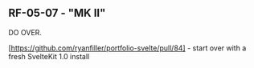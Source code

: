 <!-- ---
name: 'changes'
title: 'Changelog'
banner:
  src: '/images/gundam-gp01-repair.png'
  alt: 'gundam gp-01 being upgraded'
  attribution: 'Mobile Suit Gundam 0083: Stardust Memory, Sunrise / Bandai'
--- -->

<Change>

## RF-05-07 - "MK II"

DO OVER.

[https://github.com/ryanfiller/portfolio-svelte/pull/84] - start over with a fresh SvelteKit 1.0 install

</Change>

<!-- <Change>

## RF-05-06 - "Hazel II"

Refactor and redesign.

[refactor/move-content-files](https://github.com/ryanfiller/portfolio-svelte/pull/55) - refactor content endpoints

[refactor/lib](https://github.com/ryanfiller/portfolio-svelte/pull/57) - put lots of things into `src/lib`

[refactor/clean-up-static-folder](https://github.com/ryanfiller/portfolio-svelte/pull/58) - take lot of things out of `static`

[refactor/aliases](https://github.com/ryanfiller/portfolio-svelte/pull/59) - hilariously undo all the `$lib` work to use aliases instead

[bug/fix-rss](https://github.com/ryanfiller/portfolio-svelte/pull/60) - refactor RSS feed

[bug/fix-sitemap](https://github.com/ryanfiller/portfolio-svelte/pull/61) - refactor sitemap

[feature/auto-table-of-contents](https://github.com/ryanfiller/portfolio-svelte/pull/62) - create a plugin to create a table of contents for markdown posts (data currently unused)

[design/new-fonts](https://github.com/ryanfiller/portfolio-svelte/pull/66) - choose and implement new variable fonts

[refactor/code-component](https://github.com/ryanfiller/portfolio-svelte/pull/67) - slightly redesign the embedded code component

[feature/typescript](https://github.com/ryanfiller/portfolio-svelte/pull/64) - turn TypeScript on as the default script type

[[details | Version Details]]
| - Features
|   - use `import.meta.globEager` rather than `fs` for building content endpoints
|   - store `series` data as `.md` files instead of one large `.json` file
|   - moved `routes/blog/_content`, `routes/lab/_content` to `routes/_content/blog`, `routes/_content/lab`
|   - added `$` alias for `actions`, `components`, `helpers`, `plugins`, `stores`, `styles`
|   - replace `../../../` everywhere possible.
|   - refactor how `.md` content is parsed into HTML for RSS
|   - fix the broken RSS feed and sitemap
|   - create/steal a rehype plugin to create a table of contents
|   - add a `json` endpoint for individual blog posts
|   - fix a bunch of bugs, add a file name feature to code blocks, update old content
|   - typescript
|
| - Layouts
|   - ≈ `<Markdown />`
|
| - Routes
|   - \+ `/lab/[slug]`
|   - ≈ `/blog/rss.xml`
|   - ≈ `/sitemap.xml`
|   - ≈ `/styles`
|
| - Endpoints
|   - ≈ `/lab.json`
|   - ≈ `/blog.json`
|   - ≈ `/blog/series.json`
|   - ≈ `/blog/tips.json`
|   - \+ `/blog/[slug].json`
|
| - Plugins
|   - remark
|     - ≈ ``code`
|
| - Helpers
|   - \- `getPages`
|   - \+ `buildPagesJson` -> `buildPagesList`
|   - \+ `sortNewestToOldest`
|   - \+ `getPageContent`
|
| - Plugins
|   - rehype
|     - \+ `table-of-contents`
|
| - Static
|   - \- `LabDJR-VF.woff`
|   - \- `Barlow.woff2`
|   - \- `Recursive.woff2`
|   - \+ `ScienceGothic.ttf`
|   - \+ `IBM-Plex-Sans.woff2`
|   - \+ `IBM-Plex-Sans-Italic.woff2`
|   - \+ `Fira-Code.ttf`
|
| - Packages
|   - \+ typescript

</Change>

<Change>

## RF-05-05.2 - "Chobam"

Improve tooling and testing

[feature/linting](https://github.com/ryanfiller/portfolio-svelte/pull/45) - Add `eslint` and `stylelint`

[design/styles](https://github.com/ryanfiller/portfolio-svelte/pull/46) - Refactor `/styles` page

[feature/tips](https://github.com/ryanfiller/portfolio-svelte/pull/49) - Add a `/blog/tips` section and posts

[refactor/reduce-tests](https://github.com/ryanfiller/portfolio-svelte/pull/50) - Delete a large number of one off tests, replace them with page integrations

[feature/actions](https://github.com/ryanfiller/portfolio-svelte/pull/53) - Add a GitHub action to run tests and linting

[[details | Version Details]]
| - Features
|   - `eslint`
|   - `stylelint`
|   - `/styles` page now has sections
|   - Add a `/tips` subsection to `/blog`
|   - GitHub action will now run `lint` and `test` for PRs into `main` branch
|
| - Actions
|   - \+ `lint`
|   - \+ `test`
|
| - Layouts
|   - ≈ `<Page />`
|
| - Components
|   - Layout
|     - ≈ `<Banner />`
|
| - Routes
|   - ≈ `/styles` => `/styles/[...section]`
|   - \+ `/blog/tips`
|
| - Endpoints
|   - \- `/blog/tips.json`
|
| - Config
|   - ≈ `.eslintrc.js` => `.eslintrc.cjs`
|   - \+ `.stylelintrc.json`
|   - \+ `.eslintrc.json `
|
| - Styles
|   - animation classes
|     - \+ .flip-arrow
|
| - Tests
|   - ≈ /components
|   - ≈ /functions => /api
|   - \- /layouts
|   - \+ /plugins
|   - ≈ /routes => /pages
|   - \+ /user-flows
|   - \+ helpers.spec.js
|   - \+ layout.spec.js
|   - \+ misc.spec.js
|   - Commands
|     - \+ `checkHeaderElements()`
|     - \+ `checkFooterElements()`
|     - \- `fillOutContactForm()`
|
| - Packages
|   - \+ axe-core
|   - \+ eslint
|   - \+ eslint-plugin-cypress
|   - \+ eslint-plugin-svelte3
|   - \+ stylelint
|   - \+ stylelint-config-standard


</Change>

<Change>

## RF-05-05.1 - "Core Block"

Change some internals

[refactor/code-highlighting](https://github.com/ryanfiller/portfolio-svelte/pull/36) - Replace `Prism` with a `remark` plugin.

[feature/lab-pop-up](https://github.com/ryanfiller/portfolio-svelte/pull/40) - Rename some components, add a warning to `/lab` pages

[refactor/sveltekit](https://github.com/ryanfiller/portfolio-svelte/pull/41) - Sapper -> SvelteKit

[refactor/post-css](https://github.com/ryanfiller/portfolio-svelte/pull/43) - SCSS -> PostCSS

[[details | Version Details]]
| - Features
|   - lose `mdsvex` `Prism` highlighting in favor of using `remark` to highlight specific lines
|   - rename `<Alert>` -> `<Note>`, add new `<Alert>`
|   - add `<Alert>` to `/lab` routes
|   - add `focusTrap` action
|   - add `user` store
|   - move `#index` wrapper from `_layout.svelte` to `layouts/page.svelte`
|   - fix `npm audit` warnings
|   - _finally_ refactor to SvelteKit at `1.0.0-next.113`, temporarily use @adpater-static to deploy
|   - _finally_ refactor to PostCSS (`autoprefixer`, `nesting`, `customMedia`), remove all instances of `<style global>`
|
| - Content
|   - ≈ README.md
|
| - Layouts
|   - ≈ `<Page />`
|
| - Components
|   - Layout
|     - ≈ `<Header />`
|     - ≈ `<Footer />`
|     - ≈ `<Banner />`
|     - ≈ `<Markdown />`
|     - ≈ `<Nav />`
|     - ≈ `<ColorSchemeToggle />`
|     - ≈ `<Footer />`
|     - ≈ `<SEO />`
|     - ≈ `<SocialLinks />`
|     - \- `<Styles />`
|   - Blog
|     - ≈ `<PostPreview />`
|     - ≈ `<SeriesNavigator />`
|     - ≈ `<SeriesPreview />`
|   - Content
|     - ≈ `<Date />`
|     - ≈ `<List />`
|     - ≈ `<TagList />`
|     - ≈ `<Form />` => `<Form />`
|   - Inputs
|     - ≈ `<Toggle />`
|   - Misc
|     - ≈ `<Alert />`=> `<Note />`
|     - \+ `<Alert />`
|     - ≈ `<ColorChart />`
|     - ≈ `<ColorStepper />`
|     - ≈ `<Tabs />`
|   - Styles
|     - \+ `<Styles />`
|     - \+ `config.js`
|     - \+ `custom-media.css`
|     - \+ `functions.scss`
|
| - Routes
|   - ≈ `/`
|   - ≈ `/lab`
|   - ≈ `/lab/[slug]`
|   - ≈ `/404` (`__error` and temporary page)
|   - ≈ `/blog/[slug]`
|   - ≈ `/blog`
|   - ≈ `/blog/rss.xml`
|   - ≈ `/blog/series/[slug]`
|   - ≈ `/blog/series`
|   - ≈ `/changes`
|   - ≈ `/generate-image`
|   - ≈ `/sitemap` (temporary disabled)
|
| - Endpoints
|   - ≈ `/lab.json`
|   - ≈ `/blog.json`
|   - ≈ `/blog/series.json`
|   - \- `/blog/series/[slug].json`
|
| - Plugins
|   - remark
|     - ≈ `blockquote`
|     - \+ `code`
|     - ≈ `headings`
|     - ≈ `image`
|     - ≈ `link`
|     - ≈ `twitter`
|   - rehype
|     - ≈ `embed`
|     - ≈ `video`
|
| - Helpers
|   - ≈ `getPages()`
|   - \+ `xmlEncode()`
|
| - Actions
|   - \+ `focusTrap`
|
| - Stores
|   - \+ `user`
|   - \+ `themes`
|
| - Tests
|   - Components
|     - Layout
|       - ≈ `<Banners />`
|       - ≈ `<ColorSchemeToggle />`
|       - ≈ `<SEO />`
|     - Content
|       - ≈ `<Date />`
|       - ≈ `<Form />` => `<Form />`
|     - Blog
|       - ≈ `<SeriesNavigator />`
|       - ≈ `<PostPreview />`
|       - ≈ `<SeriesPreview />`
|   - Misc
|     - ≈ `<Alert />`=> `<Note />`
|     - \+ `<Alert />`
|     - ≈ `<ColorStepper />`
|     - ≈ `<PhotoGrid />`
|     - ≈ `<VariableFont />`
|   - Markdown
|     - \+ `code`
|     - ≈ `blockquote`
|     - ≈ `headings`
|     - ≈ `image`
|     - ≈ `twitter`
|     - ≈ `video`
|   - Routes
|     - \+ `/lab/[page]`
|     - ≈ `/404`
|     - ≈ `/generate-image`
|     - ≈ `/rss`
|   - Commands
|     - \+ `tab()`
|     - \+ `closeAlert()`
|
| - Config
|   - \- `rollup.config.js`
|   - \+ `svelte.config.js`
|   - ≈ `netlify.toml`
|   - ≈ `.gitignore`
|
| - Styles
|   - functions
|     - \- animate
|     - \- arrow
|     - \- visuallyHide
|     - \- highlight
|   - utility classes
|     - \+ .screenreader
|
| - Packages
|   - \+ cypress-plugin-tab
|   - \- compression
|   - \- polka
|   - \- sirv
|   - \- date-fns
|   - \- html-entities
|   - \- rollup-plugin-svelte-svg
|   - \- sapper
|   - \+ @sveltejs/adapter-netlify
|   - \+ @sveltejs/adapter-static
|   - \+ @sveltejs/kit
|   - \+ encoding
|   - \+ vite
|   - \+ autoprefixer
|   - \+ postcss-custom-media
|   - \+ postcss-load-config
|   - \+ postcss-nesting

</Change>

<Change>

## RF-05-05 - "Hazel"

Performance Updates and Refactors

[refactor/data-flow](https://github.com/ryanfiller/portfolio-svelte/pull/18) - Refactor to move away from `$stores` for better SSR support

[refactor/lighthouse-scores-01](https://github.com/ryanfiller/portfolio-svelte/pull/21) - Address Lighthouse scores, mostly around preloading and Large Media images

[feature/series](https://github.com/ryanfiller/portfolio-svelte/pull/22) - Add structure of posts to be part of a series

[refactor/fix-rss](https://github.com/ryanfiller/portfolio-svelte/pull/24) - Rework RSS filter, add new missing data and make sure the feed validates

[feature/alert](https://github.com/ryanfiller/portfolio-svelte/pull/25) - Create an alert/aside component

[refactor/remove-babel](https://github.com/ryanfiller/portfolio-svelte/pull/29) - remove Babel

[design/series-layout](https://github.com/ryanfiller/portfolio-svelte/pull/23) - Add pages for series, way for posts within a series to navigate between each other

[feature/last-updated](https://github.com/ryanfiller/portfolio-svelte/pull/32) - Edited posts can now have an array of publish dates

[feature/surge](https://github.com/ryanfiller/portfolio-svelte/pull/33) - add script to use [surge.sh](https://surge.sh/) to deploy to [beta.ryanfiller.com](http://beta.ryanfiller.com/)

[[details | Version Details]]
| - Features
|   - Remove `$markdown` store and rework how `mdsvex` layout flow works
|   - Refactor `<Banner />` and add images for blogs
|   - Add a route and serverless function that will take query params and return an image
|   - Add webmentions via Add email to log into webmention.io
|   - Brand colors, theme styles and toggle
|   - Added `no-js` top level class
|   - Make sure RSS feed passes W3C validation, change endpoint url
|   - Stop building with the `--legacy` flag, remove `babel` and IE11 support
|   - Create relationship between posts in the same series
|   - Add 'updated on' functionality to edited posts
|   - Stop having to rely on Netlify preview builds, use surge.sh instead
|
| - Routes
|   - ≈ `/layout`
|   - ≈ `/error`
|   - ≈ `index.svelte`
|   - \+ `/blog/series.json`
|   - \+ `/blog/series[slug].json`
|   - \+ `/blog/series[slug].svelte`
|   - \- `/blog/[category]/rss.xml`
|   - \+ `/blog/rss.xml`
|   - `/blog/[slug]/index.md` -> `/blog/_content/[slug]/index.md`
|
| - Layouts
|   - \+ `page`
|   - \+ `markdown`
|   - \+ `blog`
|   - \+ `lab`
|
| - Components
|   - \- `<Posts />`
|   - Layout
|     - ≈ `<SEO />`
|     - ≈ `<Styles />`
|     - ≈ `<Header />`
|     - \- `<Mdsvex />`
|     - ≈ `<Banners />`
|     - ≈ `<SocialLinks />`
|   - Content
|     - \- `<PostPreview />`
|     - \+ `<List />`
|     - ≈  `<Date />`
|   - Misc
|     - \+ `<Alert />`
|   - Blog
|     - \+ `<PostPreview />`
|     - \+ `<SeriesPreview />`
|     - \+ `<SeriesNavigator />`
|
| - Plugins
|   - remark
|     - ≈ `image`
|
| - Tests
|   - Routes
|     - \+ `/error`
|     - \+ `/generate-image`
|     - \+ `/blog/series.json`
|     - \+ `/blog/rss.xml`
|   - Layouts
|     - \+ `layout`
|     - \+ `page`
|   - Components
|     - Layout
|       - ≈`<SEO />`
|       - ≈`<Banners />`
|     - Misc
|       - \+ `<Alert />`
|     - Content
|       - \- `<PostPreview />`
|       - \+ `<List />`
|       - ≈  `<Date />`
|     - Blog
|       - \+ `<PostPreview />`
|       - \+ `<SeriesPreview />`
|       - \+ `<SeriesNavigator />`
|   - Functions
|     - \- `/rss`
|   - Commands
|     - \+ `snapshot()`
|
| - Config
|   - ≈ `config.js`
|   - ≈ `rollup.config.js`
|
| - Packages
|   - \+ @cypress/snapshot
|   - \- @babel/core
|   - \- @babel/plugin-syntax-dynamic-import
|   - \- @babel/plugin-transform-runtime
|   - \- @babel/preset-env
|   - \- @babel/runtime
|   - \- @rollup/plugin-babel
|   - \+ @rollup/plugin-dynamic-import-vars

</Change>

<Change>

## RF-05-04 - "Ez8"

A new header and footer, new styles, and some internal updates.

[design/tabs](https://github.com/ryanfiller/portfolio-svelte/pull/2) - Build a `<Tabs />` component

[design/banner-images](https://github.com/ryanfiller/portfolio-svelte/pull/6) - Refactor `<Banner />`, add images for every blog post and then some.

[design/post-images](https://github.com/ryanfiller/portfolio-svelte/pull/7) - Add a cloud function to automatically generate social images.

[feature/webmentions](https://github.com/ryanfiller/portfolio-svelte/pull/10) - Add email to log into [webmention.io](https://webmention.io/)

[design/colors](https://github.com/ryanfiller/portfolio-svelte/pull/11) - Add brand colors and light/dark theme toggle

[design/fonts](https://github.com/ryanfiller/portfolio-svelte/pull/12) - Add some variable fonts to the site

[design/design/four-oh-four-page](https://github.com/ryanfiller/portfolio-svelte/pull/13) - Design the error page

[refactor/photo-grid-component](https://github.com/ryanfiller/portfolio-svelte/pull/15) - Make `<PhotoGrid>` a real component

[design/footer](https://github.com/ryanfiller/portfolio-svelte/pull/16) - Create `<SocialLinks>` component and add it to footer

[feature/webmonetization](https://github.com/ryanfiller/portfolio-svelte/pull/17) - Add [Coil](https://coil.com/) integration

[[details | Version Details]]
| - Features
|   - `<Tabs />`, `<Tab />` for use in content
|   - Refactor `<Banner />` and add images for blogs
|   - Add a route and serverless function that will take query params and return an image
|   - Add webmentions via Add email to log into webmention.io
|   - Brand colors, theme styles and toggle
|   - Added `no-js` top level class
|   - Fix LFS images
|   - Remove manual `rel='preload'` of fonts
|
| - Routes
|   - ≈ `/layout`
|   - ≈ `/error`
|   - \+ `/generate-image`
|
| - Components
|   - Layout
|     - ≈ `<Header />`
|     - ≈ `<Nav />`
|     - ≈ `<Footer />`
|     - \+ `<SocialLinks />`
|     - \+ `<Styles />`
|     - ≈ `<SEO />`
|     - \+ `<ColorSchemeToggle />`
|     - ≈ `<Mdsvex />`
|     - ≈ `<Banners />`
|       - \- `<DefaultBanner />`
|       - \- `<BlogBanner />`
|       - \- `<LabBanner />`
|   - Content
|     - \- `<Meta />`
|     - \+ `<Date />`
|     - \+ `<TagList />`
|   - Misc
|     - \+ `<Tabs />`, `<Tab />`
|     - ≈ `<ColorChart />`
|     - \+ `<PhotoGrid />`
|     - ≈ `<VariableFont />`
|
| - Functions
|   - Serverless
|     - \+ `generate-image`
|
| - Helpers
|   - \+ `objectToParams`
|   - \+ `paramsToObject`
|   - \+ `getCustomProperty`
|   - \+ `setCustomProperty`
|
| - Styles
|   - globals
|     - \+ `--pixelBorder`
|     - \+ `--pixelGrid`
|     - \+ `--steppedGradient`
|   - layouts
|     - \+ `.columns` (scaffold)
|
| - Plugins
|   - remark
|     - ≈ `twitter`
|
| - Tests
|   - Routes
|     - \+ `/error`
|     - \+ `/generate-image`
|   - Components
|     - Layout
|       - ≈ `<Header />`
|       - ≈ `<Nav />`
|       - ≈ `<Footer />`
|       - \+ `<SocialLinks />`
|       - \+ `<Styles />`
|       - \+ `<ColorSchemeToggle />`
|       - ≈`<Banners />`
|         \\- `<DefaultBanner />`
|         - \- `<BlogBanner />`
|         - \- `<LabBanner />`
|     - Content
|       - \- `<Meta />`
|       - \+ `<Date />`
|       - \+ `<TagList />`
|     - Misc
|       - \+ `<Tabs />`, `<Tab />`
|       - ≈ `<ColorChart />`
|       - \+ `<PhotoGrid />`
|       - ≈ `<VariableFont />`
|   - Helpers
|     - \+ `objectToParams`
|     - \+ `paramsToObject`
|     - \+ `getCustomProperty`
|     - \+ `setCustomProperty`
|   - Commands
|     - \+ `setColorScheme()`
|     - \+ `cypress-localstorage-commands`
|
| - Config
|   - \+ `styles.js`
|   - \+ `socialLinks.js`
|
| - Packages
|   - \+ chrome-aws-lambda
|   - \+ cloudinary
|   - \+ cypress-image-snapshot
|   - \+ cypress-localstorage-commands
|   - \+ dotenv
|   - \+ netlify-lambda
|   - \+ node-fetch
|   - \+ puppeteer-core
|
| - Project Files
|   - \+ `.psd` template for images
|   - \+ `LabDJR-VF.woff`
|   - \+ `Barlow.woff2`
|   - \+ `Recursive.woff2`

</Change>

<Change>

## RF-05-03S - "Physalis"

Big changes. The nuclear option.

[remove-netlify-cms](https://github.com/ryanfiller/portfolio-gatsby-v2/pull/96) - Remove NetlifyCMS from project

[refactor/mdx-to-remark](https://github.com/ryanfiller/portfolio-gatsby-v2/pull/97) - Replace MDX custom components with remark/rehype plugins

[refactor/sapper](https://github.com/ryanfiller/portfolio-svelte/pull/1) - Big refactor to change entire site framework

[[details | Version Details]]
| - Features
|   - Completely remove NetlifyCMS
|   - Remove MDX custom components, add remark & rehype plugins
|
| - CMS
|   - Editor
|     - \- Clearfix
|     - \- Embed
|     - \- Image
|   - Fields
|     - \- Blog
|     - \- commonFields
|     - \- pageFields
|     - \- postFields
|     - \- mediasettings
|
| - Components
|   - ≈ * `React` -> `Svelte`
|   - Markdown
|     - \- `<Blockquote />`
|     - \- `<Embed />`
|     - \- `<Heading />`
|     - \- `<Image />`
|     - \- `<Link />`
|     - \- `<Table />`
|   - Misc (moved into relevant page directories)
|     - \- `<Change />`
|     - \- `<ColorChart />`
|     - \- `<VariableFont />`
|
| - Helpers
|   - ≈ `fishAttr`
|   - \+ `getPages`
|   - \+ `capitalize`
|
| - Plugins
|   - remark
|     - \+ `blockquote`
|     - \+ `heading`
|     - \+ `image`
|     - \+ `link`
|     - \+ `twitter`
|   - rehype
|     - \+ `embed`
|     - \+ `video`
|
| - Tests
|   - Markdown
|     - ≈ `blockquote`
|     - ≈ `embed`
|     - ≈ `fishAttr`
|     - ≈ `heading`
|     - ≈ `image`
|     - ≈ `link`
|     - \+ `twitter`
|     - \+ `video`
|
| - Packages
|   - \- gatsby-plugin-netlify-cms
|   - \+ mdast-util-to-string
|   - \- netlify-cms-app
|   - \+ node-fetch
|   - \+ remark-attr
|   - \+ unist-util-visit
|   - ---
|   - \- @mdx-js/mdx
|   - \- @mdx-js/react
|   - \- axe-core
|   - \- babel-eslint
|   - \- classnames
|   - \- color-contrast-table-react
|   - \- enzyme
|   - \- enzyme-adapter-react-16
|   - \- eslint
|   - \- eslint-config-standard
|   - \- eslint-config-standard-react
|   - \- eslint-plugin-css-modules
|   - \- eslint-plugin-import
|   - \- eslint-plugin-jsx-a11y
|   - \- eslint-plugin-react
|   - \- eslint-plugin-react-hooks
|   - \- gatsby
|   - \- gatsby-image
|   - \- gatsby-plugin-feed
|   - \- gatsby-plugin-layout
|   - \- gatsby-plugin-manifest
|   - \- gatsby-plugin-mdx
|   - \- gatsby-plugin-netlify-cache
|   - \- gatsby-plugin-offline
|   - \- gatsby-plugin-preact
|   - \- gatsby-plugin-react-helmet
|   - \- gatsby-plugin-react-svg
|   - \- gatsby-plugin-sass
|   - \- gatsby-plugin-sitemap
|   - \- gatsby-remark-copy-linked-files
|   - \- gatsby-source-filesystem
|   - \- marked
|   - \- preact
|   - \- prop-types
|   - \- react
|   - \- react-dom
|   - \- react-helmet
|   - \- react-transition-group
|   - \- unist-util-visit
|
|   - \+ @babel/core
|   - \+ @babel/plugin-syntax-dynamic-import
|   - \+ @babel/plugin-transform-runtime
|   - \+ @babel/preset-env
|   - \+ @babel/runtime
|   - \+ @rollup/plugin-babel
|   - \+ @rollup/plugin-commonjs
|   - \+ @rollup/plugin-node-resolve
|   - \+ @rollup/plugin-replace
|   - \+ color-contrast-table-svelte
|   - \+ compression
|   - \+ cross-env
|   - \+ html-entities
|   - \+ mdsvex
|   - \+ npm-run-all
|   - \+ polka
|   - \+ postcss
|   - \+ rehype-stringify
|   - \+ remark
|   - \+ remark-custom-blocks
|   - \+ remark-extract-frontmatter
|   - \+ remark-frontmatter
|   - \+ remark-parse
|   - \+ remark-parse-yaml
|   - \+ remark-rehype
|   - \+ remark-stringify
|   - \+ rollup
|   - \+ rollup-plugin-copy
|   - \+ rollup-plugin-svelte
|   - \+ rollup-plugin-svelte-svg
|   - \+ rollup-plugin-terser
|   - \+ sapper
|   - \+ sirv
|   - \+ svelte
|   - \+ svelte-preprocess
|   - \+ to-vfile
|   - \+ unified
|   - \+ unist-util-visit
|   - \+ yaml

</Change>

<Change>

## RF-05-03 - "Psycommu"

Make the site interface with other sites.

[feature/rss-feed](https://github.com/ryanfiller/portfolio-gatsby-v2/pull/66) - Add a limited RSS feed function, create feed for blog "code" category

[feature/uses](https://github.com/ryanfiller/portfolio-gatsby-v2/pull/73) - Add a /uses page and content

[refactor/relative-images](https://github.com/ryanfiller/portfolio-gatsby-v2/pull/74) - Move `content/` directory to `name/index.mdx` convention to use relative paths for images

[feature/twitter-blockquote](https://github.com/ryanfiller/portfolio-gatsby-v2/pull/83) - Add scripts and styles for embedding / linking to tweets.

[feature/contact](https://github.com/ryanfiller/portfolio-gatsby-v2/pull/86) - Add a contact form to the homepage

[[details | Version Details]]
| - Features
|   - Added RSS feed for #code category in blog
|   - Added /uses page
|   - Refactored structure of content and updated CMS config accordingly
|
| - CMS
|   - Fields
|     - \+ mediasettings
|
| - Content
|   - /uses
|     - desk
|     - hardware
|     - software
|     - doesn't use
|
| - Assets
|   - Twitter svg
|
| - Components
|   - Markdown
|     - ≈ `<Blockquote />`
|   - \+ `<Form />`
|
| - Tests
|   - Markdown
|     - ≈ `<Blockquote />`
|   - \+ `<Form />`
|   - Functions
|     - \+ `/rss`
|   - Commands
|     - \+ `fillOutContactForm()`
|
| - Config
|   - \+ `forms.js`
|
| - Packages
|   - \+ gatsby-plugin-feed
|   - \+ gatsby-remark-copy-linked-files
|   - \+ gatsby-plugin-react-svg
|   - \+ marked

</Change>

<Change>

## RF-05-02 - "Ground Type"

Adding structure beyond the homepage.

[design/header-footer](https://github.com/ryanfiller/portfolio-gatsby-v2/pull/53) - Build header, footer, and navigation

[design/page-banners](https://github.com/ryanfiller/portfolio-gatsby-v2/pull/54) - Added banners, custom blog banner and default for other pages

[design/color-chart](https://github.com/ryanfiller/portfolio-gatsby-v2/pull/58) - Colors chart components, css changes, color config object

[feature/workshop-page](https://github.com/ryanfiller/portfolio-gatsby-v2/pull/62) - Adding page to contain workshop experiments and gadgets

[design/fonts](https://github.com/ryanfiller/portfolio-gatsby-v2/pull/63) - Add variable fonts to the site, create component to test them.

[refactor/rename-workshop-to-lab](https://github.com/ryanfiller/portfolio-gatsby-v2/pull/64) - Rename Workshop -> Lab

[design/tables](https://github.com/ryanfiller/portfolio-gatsby-v2/pull/65) - Add table component and plus-minus modifier

[[details | Version Details]]
| - Features
|   - Added actual site navigation
|   - Added `react-color-contrast-table` package, component, and chart
|
| - Content
|   - Workshop -> Lab
|
| - Components
|   - Layout
|     - ≈ `<Header />`
|     - \+ `<Nav />`
|     - \+ `<Banners />`
|       - \+ `<DefaultBanner />`
|       - \+ `<BlogBanner />`
|       - \+ `<WorkshopBanner />` -> `<LabBanner />`
|     - \+ `<Footer />`
|     - `<PageLayout />` -> `<Page />`
|   - Markdown
|     - \+ `<Table />`
|       - \+ `plusMinus()`
|   - Misc
|     - \+ `<ColorChart />`
|     - \+ `<VariableFont />`
|   - Static
|     - \+ `<FontLoader />`
|
| - Tests
|   - Layout
|     - ≈ `<Header />`
|     - \+ `<Nav />`
|     - \+ `<Banners />`
|       - \+ `<DefaultBanner />`
|       - \+ `<BlogBanner />`
|       - \+ `<WorkshopBanner />` -> `<LabBanner />`
|     - \+ `<Footer />`
|     - `<PageLayout />` -> `<Page />`
|   - Misc
|     - \+ `<ColorChart />`
|     - \+ `<VariableFont />`
|   - Commands
|     - \+ `inputChange()`
|
| - Styles
|   - globals
|     - changed global `rem` size from `16px` to `12px`
|   - functions
|     - \+ container
|     - \+ readable
|     - \+ visuallyHide
|
| - Config
|   - \+ `pages.js`
|
| - Packages
|   - \+ react-color-contrast-table
|   - \- babel-preset-gatsby
|   - \- identity-obj-proxy
|   - \- react-test-renderer
|   - \+ cypress-commands

</Change>

<Change>

## RF-05-01b - "Full Burnern"

Improving up CMS funtionality, site build time, and client side performance.

[feature/cms-clearfix](https://github.com/ryanfiller/portfolio-gatsby-v2/pull/40) - Add clearfix editor widget because sometimes laying out pages is hard

[feature/cms-embed](https://github.com/ryanfiller/portfolio-gatsby-v2/pull/47) - Add embed editor widget for CodePens and YouTubes

[feature/cms-pages](https://github.com/ryanfiller/portfolio-gatsby-v2/pull/42) - Add pages file collection to CMS

[feature/preact](https://github.com/ryanfiller/portfolio-gatsby-v2/pull/44) - Replace build environment rendering engine with Preact

[refactor/change-component](https://github.com/ryanfiller/portfolio-gatsby-v2/pull/46) - Refactor `<Change/>` for accessbility

[refactor/link-header](https://github.com/ryanfiller/portfolio-gatsby-v2/pull/48) - Refactor `<Heading/>` for accessbility

[feature/link-parser](https://github.com/ryanfiller/portfolio-gatsby-v2/pull/49) - Added `<Link/>` to automatically use javascript routing for internal links

[tooling/cypres](https://github.com/ryanfiller/portfolio-gatsby-v2/pull/50) - Replace `Jest` with `Cypress`

[[details | Version Details]]
| - Features
|   - Added Clearfix and Embed components to CMS widgets
|   - Added ability to edit pages with Netlify CMS
|   - Replaced clientside React with [Preact](https://preactjs.com/)
|   - Restructured Changes to use details/summary for better screen reader accessibility
|   - Refactored linked Heading component, added smooth scoll
|   - Added global helper function to wrap animations in `prefers-reduced-motion: reduce` check
|   - Added highlight hover animation
|   - Added component to automatically add [Gatsby Link](https://www.gatsbyjs.org/docs/gatsby-link/) to internal urls
|   - Remove [Jest](https://jestjs.io/), replace with [Cypress](https://www.cypress.io/) and refactor all tests. Also refactors scss-modules to be scss imports
|
| - Components
|   - Markdown
|     - \+ `<Embed />`
|     - ≈ `<Heading />`
|     - \+ `<Link />`
|   - `<Change />`
|
| - CMS
|   - Editor
|     - \+ Clearfix
|     - \+ Embed
|   - Fields
|     - \- commonFields
|     - \+ pageFields
|     - \+ postFields
|
| - Tests
|   - Content
|     - ≈ `<Meta />`
|     - ≈ `<PostPreview />`
|   - Layout
|     - ≈ `<Markdown />`
|     - ≈ `<SEO />`
|   - Markdown
|     - \+ `<Embed />`
|     - ≈ `<Heading />`
|     - ≈ `<Image />`
|     - \+ `<Link />`
|   - ≈ `<Change />`
|   - Helpers
|     - ≈ `slugify()`
|     - ≈ `fishAttr()`
|
| - Styles
|   - functions
|     - \+ animate
|     - \+ arrow
|     - \+ highlight
|
| - Packages
|   - \+ gatsby-plugin-netlify-cache
|   - \+ gatsby-plugin-preact
|   - \+ axe-core
|   - \- babel-jest
|   - \+ cypress
|   - \+ cypress-axe
|   - \- jest
|   - \- jest-axe
|   - \- jest-coverage-badges
|   - \+ preact
|   - \+ react-transition-group

</Change>

<Change>

## RF-05-01 - "Zephyranthes"

General behind the scenes improvements and accessibility formatting.

[tooling/eslint-and-jest](https://github.com/ryanfiller/portfolio-gatsby-v2/pull/31) - Testing and code styles.

[feature/headers-and-changelog-mdx-components](https://github.com/ryanfiller/portfolio-gatsby-v2/pull/32) - Added better user experience for growing changes page - collapsable list and linked headers.

[feature/seo-and-metadata](https://github.com/ryanfiller/portfolio-gatsby-v2/pull/34) - Updated metadata hopefully get accurate SEO traction.

[design/post-preview](https://github.com/ryanfiller/portfolio-gatsby-v2/pull/35) - Added better post preview formatting.

[tooling/goat-counter](https://github.com/ryanfiller/portfolio-gatsby-v2/pull/37) - Add [GoatCounter](https://www.goatcounter.com/) open source analytics.

[feature/sitemap](https://github.com/ryanfiller/portfolio-gatsby-v2/pull/39) - Added generated sitemap

[[details | Version Details]]
| - Features
|   - [eslint](https://www.gatsbyjs.org/docs/eslint/)
|   - [Jest for Gatsby](https://www.gatsbyjs.org/docs/unit-testing/)
|   - Updated [ReactHelmet](https://github.com/nfl/react-helmet) to pull data from post frontmatter
|
| - Content
|   - Changelog
|   - README.md
|
| - Components
|   - Content
|     - \+ `<Meta />`
|     - \+ `<PostPreview />`
|   - Markdown
|     - \+ `<Heading />`
|   - \+ `<Change />`
|
| - Tests
|   - Content
|     - \+ `<Meta />`
|     - \+ `<PostPreview />`
|   - Layout
|     - \+ `<Markdown />`
|     - \+ `<SEO />`
|   - Markdown
|     - \+ `<Heading />`
|     - \+ `<Image />`
|   - \+ `<Change />`
|   - Helpers
|     - \+ `slugify()`
|     - \+ `fishAttr()`
|
| - Styles
|   - \+ globals
|
| - Packages
|   - \+ babel-eslint
|   - \+ babel-jest
|   - \+ babel-preset-gatsby
|   - \+ date-fns
|   - \+ enzyme
|   - \+ enzyme-adapter-react-16
|   - \+ eslint
|   - \+ eslint-config-standard
|   - \+ eslint-config-standard-react
|   - \+ eslint-plugin-css-modules
|   - \+ eslint-plugin-import
|   - \+ eslint-plugin-jsx-a11y
|   - \+ eslint-plugin-react
|   - \+ eslint-plugin-react-hooks
|   - \+ identity-obj-proxy
|   - \+ jest
|   - \+ jest-axe
|   - \+ jest-coverage-badges
|   - \+ react-test-renderer

</Change>

<Change>

## RF-05-00-GN1 "Alex"

Building content editting.

[feature/netlify-cms](https://github.com/ryanfiller/portfolio-gatsby-v2/pull/21) - Added NetlifyCMS backend

[feature/cms-images](https://github.com/ryanfiller/portfolio-gatsby-v2/pull/24) - Netlify LFS image implementation

[[details | Version Details]]
| - Features
|   - [NetlifyCMS](https://www.netlifycms.org/docs/gatsby/)
|   - [Netlify Large Media](https://www.netlifycms.org/docs/netlify-large-media/)
|
| - Content
|   - Changelog
|   - Styles
|     - add `<Image />` examples
|
| - Components
|   - Markdown
|     - \+ `<Image />`
|
| - CMS
|   - Editor
|     - \+ Image
|   - Fields
|     - \+ Blog (Scaffolded)
|
| - Helpers
|   - `fishAttr()` - takes an element and returns a dom attribute or an empty string
|
| - Packages
|   - \+ netlify-cms-app
|   - \+ gatsby-plugin-netlify-cms
|   - \+ node-sass
|   - \+ gatsby-plugin-sass
|   - \+ classnames
|
| - Styles
|   - \+ variables
|   - \+ functions

</Change>

<Change>

## RF-05-00-G "Prototype"

Bare bones Gatsby site that aggregates blog posts on the homepage.

[Initial commit](https://github.com/ryanfiller/portfolio-gatsby-v2/commit/b56638550881dc0d4dd0e0856ec3ff362309ea78) - made Christmas Eve, 2019.

[init-config](https://github.com/ryanfiller/portfolio-gatsby-v2/pull/1)

[feature/change-log ](https://github.com/ryanfiller/portfolio-gatsby-v2/pull/2)

[[details | Version Details]]
| - Features
|   - [MDX](https://www.gatsbyjs.org/packages/gatsby-plugin-layout/)
|   - [Gatsby v1 Layout](https://www.gatsbyjs.org/packages/gatsby-plugin-mdx/)
|   - `gatsby-node.js`
|     - `customUrl` override for posts
|     - `customTemplate` override for posts
|
| - Content
|   - 404 (scaffolded)
|   - About (scaffolded)
|   - Blog
|   - Changelog
|   - Homepage
|     - siteMetadata
|     - blog posts
|   - Portfolio (scaffolded)
|   - Styles (scaffolded)
|   - Workshop (scaffolded)
|
| - Components
|   - \+ Layout
|     - \+ `<Header />`
|     - \+ `<Markdown />`
|     - \+ `<PageLayout />`
|   - \+ `<Posts />`
|
| - Packages
|   - \+ @mdx-js/mdx
|   - \+ @mdx-js/react
|   - \+ gatsby-plugin-layout
|   - \+ gatsby-plugin-mdx
|   - \- gatsby-plugin-sharp
|   - \- gatsby-transformer-sharp

</Change>

<Change>

## Previous Versions

This version of my personal website follows five previous versions, dating all the way back to Thanksgiving Break 2011.

[[details | Previous Versions]]
| - RF-04-G
|   - [Early 2018](http://2018.ryanfiller.com/)
|   - Built using [Gatsby](https://www.gatsbyjs.org/) and [NetlifyCMS](https://www.netlifycms.org/)
|   - Abandoned due to ever increasing complexity and difficulty of backwards compatibility. Complexity and build time needed to be cut down since Netlify introduced limited build minutes, and sometimes starting fresh is easiest.
|
| - RF-03-J
|   - [Late 2016](http://2016.ryanfiller.com/)
|   - Built using [Jekyll](https://jekyllrb.com/)
|   - I never quite settled on a homepage for this site.
|   - Abandoned due to complexity of managing local Ruby versions and increasingly long build times as the site grew in size.
|
| - RF-02-2-WP
|   - Late 2016
|   - [Development](https://github.com/ryanfiller/wordpress-portfolio) on a custom WordPress theme was started but was never deployed.
|
| - RF-02-WP
|   - Mid 2014
|   - Built using the [Good Space](https://themeforest.net/item/good-space-responsive-minimal-wp-theme/2278615) WordPress page builder theme
|   - This site was lost to the internet while trying to migrate hosts, I did not know much about databases at the time
|
| - RF-01-P
|   - [Mid to Late Spring 2012](http://2012.ryanfiller.com/)
|   - HTML, CSS, and jQuery. A version that converted pages to PHP and used `<?php echo $year; ?>` in the footer for automatic copyright update also existed.
|   - Built for a Web02 college course, and to start applying for jobs.
|
| - RF-00-H
|   - [Late Fall 2011](http://2011.ryanfiller.com/)
|   - Built using HTML, CSS, and jQuery to satisfy an assignment for a Web01 college course.

</Change> -->
